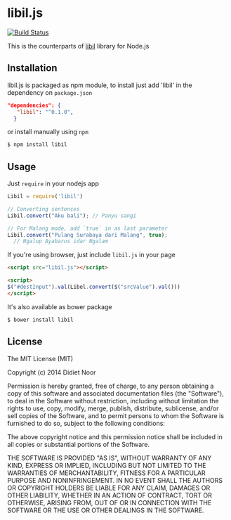 # libil.js

[![Build Status](https://travis-ci.org/lynxluna/libil.js.svg?branch=master)](https://travis-ci.org/lynxluna/libil.js)

This is the counterparts of [libil](https://github.com/lynxluna/libil) library for Node.js

## Installation

libil.js is packaged as npm module, to install just add 'libil' in the dependency on `package.json`

```json
"dependencies": {
   "libil": "^0.1.0",
  }
```

or install manually using `npm`

```bash
$ npm install libil
```

## Usage

Just `require` in your nodejs app

```javascript
Libil = require('libil')

// Converting sentences
Libil.convert("Aku bali"); // Panyu sangi 

// For Malang mode, add `true` in as last parameter
Libil.convert("Pulang Surabaya dari Malang", true);
  // Ngalup Ayabarus idar Ngalam

```

If you're using browser, just include `libil.js` in your page

```html
<script src="libil.js"></script>

<script>
$("#destInput").val(Libel.convert($("srcValue").val()))
</script>
```

It's also available as bower package

```bash
$ bower install libil
```
## License

The MIT License (MIT)

Copyright (c) 2014 Didiet Noor

Permission is hereby granted, free of charge, to any person obtaining a copy
of this software and associated documentation files (the "Software"), to deal
in the Software without restriction, including without limitation the rights
to use, copy, modify, merge, publish, distribute, sublicense, and/or sell
copies of the Software, and to permit persons to whom the Software is
furnished to do so, subject to the following conditions:

The above copyright notice and this permission notice shall be included in
all copies or substantial portions of the Software.

THE SOFTWARE IS PROVIDED "AS IS", WITHOUT WARRANTY OF ANY KIND, EXPRESS OR
IMPLIED, INCLUDING BUT NOT LIMITED TO THE WARRANTIES OF MERCHANTABILITY,
FITNESS FOR A PARTICULAR PURPOSE AND NONINFRINGEMENT. IN NO EVENT SHALL THE
AUTHORS OR COPYRIGHT HOLDERS BE LIABLE FOR ANY CLAIM, DAMAGES OR OTHER
LIABILITY, WHETHER IN AN ACTION OF CONTRACT, TORT OR OTHERWISE, ARISING FROM,
OUT OF OR IN CONNECTION WITH THE SOFTWARE OR THE USE OR OTHER DEALINGS IN
THE SOFTWARE.
